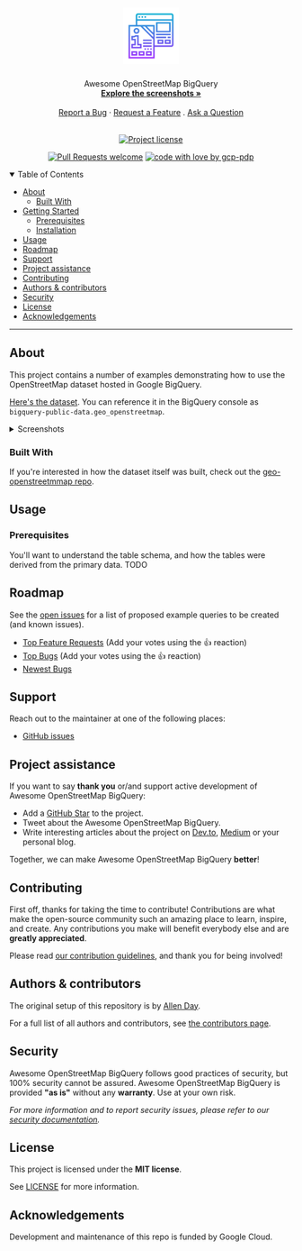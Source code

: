 <h1 align="center">
  <a href="https://github.com/gcp-pdp/awesome-bigquery-openstreetmap">
    <!-- Please provide path to your logo here -->
    <img src="docs/images/logo.svg" alt="Logo" width="100" height="100">
  </a>
</h1>

<div align="center">
  Awesome OpenStreetMap BigQuery
  <br />
  <a href="#about"><strong>Explore the screenshots »</strong></a>
  <br />
  <br />
  <a href="https://github.com/gcp-pdp/awesome-bigquery-openstreetmap/issues/new?assignees=&labels=bug&template=01_BUG_REPORT.md&title=bug%3A+">Report a Bug</a>
  ·
  <a href="https://github.com/gcp-pdp/awesome-bigquery-openstreetmap/issues/new?assignees=&labels=enhancement&template=02_FEATURE_REQUEST.md&title=feat%3A+">Request a Feature</a>
  .
  <a href="https://github.com/gcp-pdp/awesome-bigquery-openstreetmap/issues/new?assignees=&labels=question&template=04_SUPPORT_QUESTION.md&title=support%3A+">Ask a Question</a>
</div>

<div align="center">
<br />

[![Project license](https://img.shields.io/github/license/gcp-pdp/awesome-bigquery-openstreetmap.svg?style=flat-square)](LICENSE)

[![Pull Requests welcome](https://img.shields.io/badge/PRs-welcome-ff69b4.svg?style=flat-square)](https://github.com/gcp-pdp/awesome-bigquery-openstreetmap/issues?q=is%3Aissue+is%3Aopen+label%3A%22help+wanted%22)
[![code with love by gcp-pdp](https://img.shields.io/badge/%3C%2F%3E%20with%20%E2%99%A5%20by-allenday-ff1414.svg?style=flat-square)](https://github.com/allenday)

</div>

<details open="open">
<summary>Table of Contents</summary>

- [About](#about)
  - [Built With](#built-with)
- [Getting Started](#getting-started)
  - [Prerequisites](#prerequisites)
  - [Installation](#installation)
- [Usage](#usage)
- [Roadmap](#roadmap)
- [Support](#support)
- [Project assistance](#project-assistance)
- [Contributing](#contributing)
- [Authors & contributors](#authors--contributors)
- [Security](#security)
- [License](#license)
- [Acknowledgements](#acknowledgements)

</details>

---

## About

This project contains a number of examples demonstrating how to use the OpenStreetMap dataset hosted in Google BigQuery.

[Here's the dataset](https://console.cloud.google.com/marketplace/product/openstreetmap/geo-openstreetmap). You can reference it in the BigQuery console as `bigquery-public-data.geo_openstreetmap`.

<details>
<summary>Screenshots</summary>
<br>

> **[?]**
> Please provide your screenshots here.

|                               Home Page                               |                               Login Page                               |
| :-------------------------------------------------------------------: | :--------------------------------------------------------------------: |
| <img src="docs/images/screenshot.png" title="Home Page" width="100%"> | <img src="docs/images/screenshot.png" title="Login Page" width="100%"> |

</details>

### Built With

If you're interested in how the dataset itself was built, check out the [geo-openstreetmmap repo](https://github.com/gcp-pdp/geo-openstreetmap).

## Usage

### Prerequisites

You'll want to understand the table schema, and how the tables were derived from the primary data. TODO

## Roadmap

See the [open issues](https://github.com/gcp-pdp/awesome-bigquery-openstreetmap/issues) for a list of proposed example queries to be created (and known issues).

- [Top Feature Requests](https://github.com/gcp-pdp/awesome-bigquery-openstreetmap/issues?q=label%3Aenhancement+is%3Aopen+sort%3Areactions-%2B1-desc) (Add your votes using the 👍 reaction)
- [Top Bugs](https://github.com/gcp-pdp/awesome-bigquery-openstreetmap/issues?q=is%3Aissue+is%3Aopen+label%3Abug+sort%3Areactions-%2B1-desc) (Add your votes using the 👍 reaction)
- [Newest Bugs](https://github.com/gcp-pdp/awesome-bigquery-openstreetmap/issues?q=is%3Aopen+is%3Aissue+label%3Abug)

## Support

Reach out to the maintainer at one of the following places:

- [GitHub issues](https://github.com/gcp-pdp/awesome-bigquery-openstreetmap/issues/new?assignees=&labels=question&template=04_SUPPORT_QUESTION.md&title=support%3A+)

## Project assistance

If you want to say **thank you** or/and support active development of Awesome OpenStreetMap BigQuery:

- Add a [GitHub Star](https://github.com/gcp-pdp/awesome-bigquery-openstreetmap) to the project.
- Tweet about the Awesome OpenStreetMap BigQuery.
- Write interesting articles about the project on [Dev.to](https://dev.to/), [Medium](https://medium.com/) or your personal blog.

Together, we can make Awesome OpenStreetMap BigQuery **better**!

## Contributing

First off, thanks for taking the time to contribute! Contributions are what make the open-source community such an amazing place to learn, inspire, and create. Any contributions you make will benefit everybody else and are **greatly appreciated**.

Please read [our contribution guidelines](docs/CONTRIBUTING.md), and thank you for being involved!

## Authors & contributors

The original setup of this repository is by [Allen Day](https://github.com/allenday).

For a full list of all authors and contributors, see [the contributors page](https://github.com/gcp-pdp/awesome-bigquery-openstreetmap/contributors).

## Security

Awesome OpenStreetMap BigQuery follows good practices of security, but 100% security cannot be assured.
Awesome OpenStreetMap BigQuery is provided **"as is"** without any **warranty**. Use at your own risk.

_For more information and to report security issues, please refer to our [security documentation](docs/SECURITY.md)._

## License

This project is licensed under the **MIT license**.

See [LICENSE](LICENSE) for more information.

## Acknowledgements

Development and maintenance of this repo is funded by Google Cloud.
